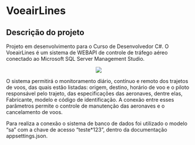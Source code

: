 # VoeairLines


## Descrição do projeto 

<p text-align="justify">
 Projeto em desenvolvimento para o Curso de Desenvolvedor C#. O VoeairLines é um sistema de WEBAPI de controle de tráfego aéreo conectado ao Microsoft SQL Server Management Studio.
  

<p align="center"><img src="https://st.depositphotos.com/1002489/1254/i/600/depositphotos_12544471-stock-photo-airplane-in-the-sky-at.jpg"></p>

  
O sistema permitirá o monitoramento diário, contínuo e remoto dos trajetos de voos, das quais estão listadas: origem, destino, horário de voo e o piloto responsável pelo trajeto, das especificações das aeronaves, dentre elas, Fabricante, modelo e código de identificação. A conexão entre esses parâmetros permite o controle de manutenção das aeronaves e o cancelamento de voos.

Para realiza a conexão o sistema de banco de dados foi utilizado o modelo “sa” com a chave de acesso “teste*123”, dentro da documentação appsettings.json.
</p>
